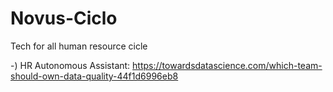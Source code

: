 # Novus-Ciclo
Tech for all human resource cicle

-) HR Autonomous Assistant: https://towardsdatascience.com/which-team-should-own-data-quality-44f1d6996eb8
